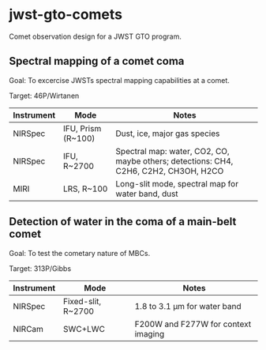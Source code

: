 # jwst-gto-comets
Comet observation design for a JWST GTO program.

## Spectral mapping of a comet coma
Goal: To excercise JWSTs spectral mapping capabilities at a comet.

Target: 46P/Wirtanen

|Instrument|Mode              |Notes                            |
|----------|------------------|---------------------------------|
|NIRSpec   |IFU, Prism (R~100)|Dust, ice, major gas species     |
|NIRSpec   |IFU, R~2700       |Spectral map: water, CO2, CO, maybe others; detections: CH4, C2H6, C2H2, CH3OH, H2CO|
|MIRI      |LRS, R~100        |Long-slit mode, spectral map for water band, dust|

## Detection of water in the coma of a main-belt comet
Goal: To test the cometary nature of MBCs.

Target: 313P/Gibbs

|Instrument|Mode              |Notes                            |
|----------|------------------|---------------------------------|
|NIRSpec   |Fixed-slit, R~2700|1.8 to 3.1 μm for water band|
|NIRCam    |SWC+LWC           |F200W and F277W for context imaging|
